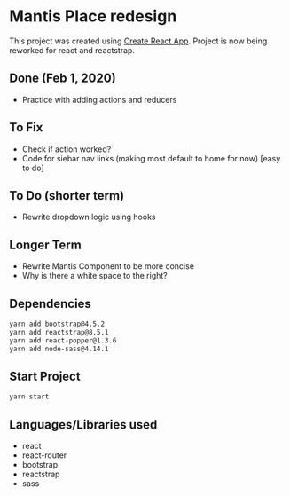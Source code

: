 # Mantis Place redesign

This project was created using [Create React App](https://github.com/facebook/create-react-app). Project is now being reworked for react and reactstrap.

## Done (Feb 1, 2020)

- Practice with adding actions and reducers

## To Fix

- Check if action worked?
- Code for siebar nav links (making most default to home for now) [easy to do]

## To Do (shorter term)

- Rewrite dropdown logic using hooks

## Longer Term

- Rewrite Mantis Component to be more concise
- Why is there a white space to the right?

## Dependencies

```bash
yarn add bootstrap@4.5.2
yarn add reactstrap@8.5.1
yarn add react-popper@1.3.6
yarn add node-sass@4.14.1
```

## Start Project

```bash
yarn start
```

## Languages/Libraries used

- react
- react-router
- bootstrap
- reactstrap
- sass
